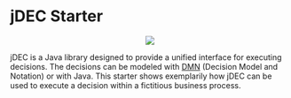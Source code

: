 # jDEC Starter

<p align="center">
  <img src="https://img.shields.io/github/license/materna-se/jdec-starter.svg?style=flat-square">
</p>

jDEC is a Java library designed to provide a unified interface for executing decisions. The decisions can be modeled with [DMN](https://www.omg.org/spec/DMN) (Decision Model and Notation) or with Java. This starter shows exemplarily how jDEC can be used to execute a decision within a fictitious business process.